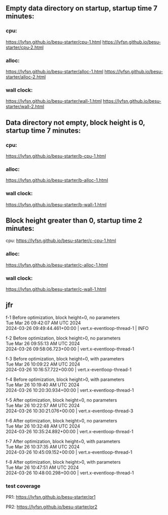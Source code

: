 ## Empty data directory on startup, startup time 7 minutes:
### cpu:
https://lyfsn.github.io/besu-starter/cpu-1.html
https://lyfsn.github.io/besu-starter/cpu-2.html

### alloc:
https://lyfsn.github.io/besu-starter/alloc-1.html
https://lyfsn.github.io/besu-starter/alloc-2.html

### wall clock:
https://lyfsn.github.io/besu-starter/wall-1.html
https://lyfsn.github.io/besu-starter/wall-2.html

## Data directory not empty, block height is 0, startup time 7 minutes:
### cpu:
https://lyfsn.github.io/besu-starter/b-cpu-1.html

### alloc:
https://lyfsn.github.io/besu-starter/b-alloc-1.html

### wall clock:
https://lyfsn.github.io/besu-starter/b-wall-1.html

## Block height greater than 0, startup time 2 minutes:
cpu:
https://lyfsn.github.io/besu-starter/c-cpu-1.html

### alloc:
https://lyfsn.github.io/besu-starter/c-alloc-1.html

### wall clock:
https://lyfsn.github.io/besu-starter/c-wall-1.html

## jfr
f-1 Before optimization, block height=0, no parameters  
Tue Mar 26 09:42:07 AM UTC 2024  
2024-03-26 09:49:44.461+00:00 | vert.x-eventloop-thread-1 | INFO  

f-2 Before optimization, block height>0, no parameters  
Tue Mar 26 09:55:13 AM UTC 2024  
2024-03-26 09:58:06.723+00:00 | vert.x-eventloop-thread-1  

f-3 Before optimization, block height=0, with parameters  
Tue Mar 26 10:09:22 AM UTC 2024  
2024-03-26 10:16:57.722+00:00 | vert.x-eventloop-thread-1  

f-4 Before optimization, block height>0, with parameters  
Tue Mar 26 10:19:40 AM UTC 2024  
2024-03-26 10:20:30.934+00:00 | vert.x-eventloop-thread-1

f-5 After optimization, block height=0, no parameters  
Tue Mar 26 10:22:57 AM UTC 2024  
2024-03-26 10:30:21.076+00:00 | vert.x-eventloop-thread-3

f-6 After optimization, block height>0, no parameters  
Tue Mar 26 10:32:48 AM UTC 2024  
2024-03-26 10:35:24.892+00:00 | vert.x-eventloop-thread-1

f-7 After optimization, block height=0, with parameters  
Tue Mar 26 10:37:35 AM UTC 2024  
2024-03-26 10:45:09.152+00:00 | vert.x-eventloop-thread-1

f-8 After optimization, block height>0, with parameters  
Tue Mar 26 10:47:51 AM UTC 2024  
2024-03-26 10:48:00.298+00:00 | vert.x-eventloop-thread-1

### test coverage
PR1: https://lyfsn.github.io/besu-starter/pr1

PR2: https://lyfsn.github.io/besu-starter/pr2